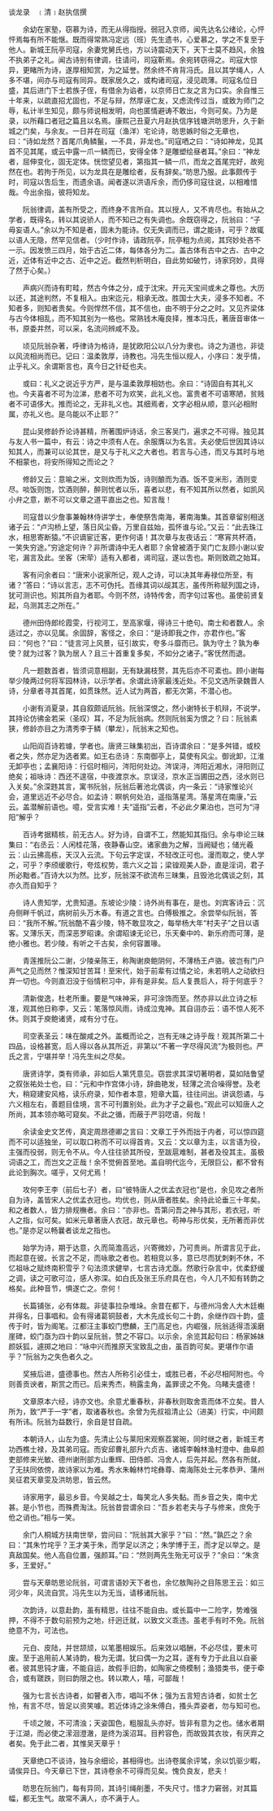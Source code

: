 
谈龙录　﹝清﹞赵执信撰



　　余幼在家塾，窃慕为诗，而无从得指授。弱冠入京师，闻先达名公绪论，心怦怦焉每有所不能惬。既而得常熟冯定远（班）先生遗书，心爱慕之，学之不复至于他人。新城王阮亭司寇，余妻党舅氏也，方以诗震动天下，天下士莫不趋风，余独不执弟子之礼。闻古诗别有律调，往请问，司寇靳焉。余宛转窃得之。司寇大惊异，更睹所为诗，遂厚相知赏，为之延誉。然余终不肯背冯氏。且以其学绳人，人多不堪，间亦与司寇有同异。既家居久之，或构诸司寇，浸见疏薄。司寇名位日盛，其后进门下士若族子侄，有借余为谄者，以京师日亡友之言为口实。余自惟三十年来，以疏直招尤固也，不足与辩，然厚诬亡友，又虑流传过当，或致为师门之辱，私计半生知见，颇与师说相发明，向也匿情避诪不敢出，今则可矣。乃为是录，以所藉口者冠之篇且以名焉。康熙己丑夏六月赵执信序钱塘洪昉思升，久于新城之门矣，与余友。一日并在司寇（渔洋）宅论诗，昉思嫉时俗之无章也，曰：“诗如龙然？首尾爪角鳞鬣，一不具，非龙也。”司寇哂之曰：“诗如神龙，见其首不见其尾，或云中露一爪一鳞而已，安得全体？是雕塑绘昼者耳。”余曰：“神龙者，屈伸变化，固无定体。恍惚望见者，第指其一鳞一爪，而龙之首尾完好，故宛然在也。若拘于所见，以为龙具在是雕绘者，反有辞矣。”昉思乃服。此事颇传于时，司寇以吿后生，而遗余语。闻者遂以洪语斥余，而仍侈司寇往说，以相难惜哉。今出余指，彼将知龙。

　　阮翁律调，盖有所受之，而终身不言所自。其以授人，又不肯尽也。有始从之学者，既得名，转以其说骄人，而不知已之有失调也。余既窃得之，阮翁曰：“子毋妄语人。”余以为不知是者，固未为能诗。仅无失调而已，谓之能诗，可乎？故辄以语人无隐，然罕见信者。（少时作诗，请政阮亭，阮亭粗为点阅，其窍妙处吝不一示。因发愤三四月，始于古近二体，每体各分为二。盖古体有古中之古、古中之近，近体有近中之古、近中之近。截然判析明白，自此势如破竹，诗家窍妙，具得了然于心矣。）

　　声病兴而诗有町畦，然古今体之分，成于沈宋。开元天宝间或未之尊也。大历以还，其途判然，不复相入。由宋迄元，相承无改。胜国士大夫，浸多不知者。不知者多，则知者贵矣。今则悍然不信，其不信也，由不明于分之之时。又见齐梁体与古今体相乱，而不知其别为一格也。常熟钱木庵良择，推本冯氏，著唐音审体一书，原委井然，可以采，名流问辨咸不及。

　　顷见阮翁杂著，呼律诗为格诗，是犹欧阳公以八分为隶也。诗之为道也，非徒以风流相尚而已。记曰：温柔敦厚，诗教也。冯先生恒以规人，小序曰：发乎情，止乎礼义。余谓斯言也，真今日之针砭也夫。

　　或曰：礼义之说近乎方严，是与温柔敦厚相妨也。余曰：“诗固自有其礼义也。今夫喜者不可为泣涕，悲者不可为欢笑，此礼义也。富贵者不可语寒陋，贫贱者不可语侈大。推而论之，无非礼义也。其细焉者，文字必相从顺，意兴必相附属，亦礼义也。是乌能以不止耶？”

　　昆山吴修龄乔论诗甚精，所著围炉诗话，余三客吴门，遍求之不可得。独见其与友人书一篇中，有云：诗之中须有人在。余服膺以为名言。夫必使后世因其诗以知其人，而兼可以论其世，是又与于礼义之大者也。若言与心违，而又与其时与地不相蒙也，将安所得知之而论之？

　　修龄又云：意喻之米，文则炊而为饭，诗则酿而为酒。饭不变米形，酒则变尽。啖饭则饱，饮酒则醉，醉则忧者以乐，喜者以悲，有不知其所以然者，如凯风小弁之意，断不可以文章之道平直出之也。知言哉！

　　司寇昔以少詹事兼翰林侍讲学士，奉使祭吿南海，著南海集。其首章留别相送诸子云：“卢沟桥上望，落日风尘昏。万里自兹始，孤怀谁与论。”又云：“此去珠江水，相思寄断猿。”不识谪宦迁客，更作何语！其次章与友夜话云：“寒宵共杯酒，一笑失穷途。”穷途定何许？非所谓诗中无人者耶？余曾被酒于吴门亡友顾小谢以安宅，漏言及此。坐客（宋荦）适有入都者，谒司寇，遂以吿也。斯则致疏之始耳。

　　客有问余者曰：“唐宋小说家所记，观人之诗，可以决其年寿禄位所至，有诸？”答曰：“诗以言志，志不可伪托。吾缘其词以觇其志，虽传所称赋列国之诗，犹可测识也。矧其所自为者耶。今则不然，诗特传舍，而字句过客也。虽使前贤复起，乌测其志之所在。”

　　德州田侍郎纶霞雯，行视河工，至高家堰，得诗三十绝句。南士和者数人。余适过之，亦以见属。余固辞，客怪之，余曰：“是诗即我之作，亦君作也。”客曰：“何也？”曰：“徒言河上风景，征引故实，夸多斗靡而已。孰为守土？孰为奉使？就为过客？孰为居人？且三十首重复多矣，不如分之诸子。”客怃然而退。

　　凡一题数首者，皆须词意相副，无有缺漏枝赘，其先后亦不可紊也。顾小谢每举少陵两过何将军园林诗，以示学者。余谓此诗家最浅近处。不见文选所录魏晋人诗，分章者寻其首尾，如贯珠然。近人试为两首，都无次第，不潜心也。

　　小谢有消夏录，其自叙颇诋阮翁。阮翁深恨之，然小谢特长于机辩，不说学，其持论仿彿金若采（圣叹）耳，不足为阮翁病。然则阮翁奚为恨之？曰：阮翁素狭，修龄亦目之为清秀李于鳞（攀龙），阮翁末之知也。

　　山阳阎百诗若璩，学者也。唐贤三昧集初出，百诗谓余曰：“是多舛错，或校者之失，然亦足为选者累。如王右丞诗：东南御亭上，莫使有风尘。御讹卸，江淮无卸亭也；孟襄阳诗：行侣时相问，涔阳何处边。涔误浔，涔阳近湘水，浔阳则辽绝矣；祖咏诗：西还不遑宿，中夜渡京水。京误泾，京水正当圃田之西，泾水则已入关矣。”余深韪其言，寓书阮翁，阮翁后著池北偶谈，内一条云：“诗家惟论兴会，道里远近不必尽合。如孟诗：瞑帆何处泊，遥指落星湾。落星湾在南康，”云云。盖潜解前语也。噫，受言实难！夫“遥指”云者，不必此夕果泊也，岂可为“浔阳”解乎？

　　百诗考据精核，前无古人。好为诗，自谓不工，然能知其指归。余与申论三昧集曰：“右丞云：人闲桂花落，夜静春山空。诸家曲为之解，当阙疑也；储光羲云：山云拂高栋，天汉入云流。下句云字定误，不轻改正可也。漫而取之，使人学之，可乎？李颀缓歌行，夸炫权势，乖六义之旨；梁锽观美人卧，直是淫词，君子所必黜者。”百诗大以为然。比岁，阮翁深不欲流布三昧集，且毁池北偶谈之刻，其亦久而自知乎？

　　诗人贵知学，尤贵知道。东坡论少陵：诗外尚有事在，是也。刘宾客诗云：沉舟侧畔千帆过，病树前头万木春。有道之言也。白傅极推之。余尝举似阮翁，答曰：“我所不解。”阮翁酷不喜少陵，特不敢显攻之，每举杨大年“村夫子”之目以语客。又薄乐天，而深恶罗昭谏。余谓昭谏无论已，乐天秦中吟、新乐府而可薄，是绝小雅也。若少陵，有听之千古矣，余何容置喙。

　　青莲推阮公二谢，少陵亲陈王，称陶谢庾鲍阴何，不薄杨王卢骆。彼岂有门户声气之见而然？惟深知甘苦耳！至宋代，始于前辈有过情之论，未若明人之动欲扫弃一切也。今则直汨没于俗情积习中，非有是非矣。后人复畏后人，将于何底乎？

　　清新俊逸，杜老所重。要是气味神采，非可涂饰而至。然亦非以此立诗之标准，观其他日称李，又云：笔落惊风雨，诗成泣鬼神。其自诩亦云：语不惊人死不休。则其于庾鲍诸贤，咸有分寸在。

　　司空表圣云：味在酸咸之外。盖概而论之，岂有无味之诗乎哉！观其所第二十四品，设格甚宽，后人得以各从其所近，非第以“不著一字尽得风流”为极则也。严氏之言，宁堪并举！冯先生纠之尽矣。

　　唐贤诗学，类有师承，非如后人第凭意见。窃尝求其深切著明者，莫如陆鲁望之叙张祐处士也，曰：“元和中作宫体小诗，辞曲艳发，轻薄之流合噪得誉。及老大，稍窥建安风格，读乐府录，知作者本意，短章大篇，往往间出。讲讽怨谲，与六义相左右，善题目佳境，言不可刊置别处。此为才子之最也。”观此可以知唐人之所尚，其本领亦略可窥矣。不此之循，而蔽于严羽呓语，何哉！

　　余读金史文艺传，真定周昂德卿之言曰：文章工于外而拙于内者，可以惊四筵而不可以适独坐，可以取口称而不可以得首肯。又云：文以章为主，以言语为役，主强而役弱，则无令不从。今人往往骄其所役，至跋扈难制，甚者及役其主。虽极词语之工，而岂文之正哉！余不觉俯首至地。盖自明代迄今，无限巨公，都不曾有此论到胸次。嗟乎，又何尤焉！

　　攻何李王李（前后七子）者，曰“彼特唐人之优孟衣冠也”是也，余见攻之者所自为诗，盖皆宋人之优孟衣冠也。均优也，则从唐者胜矣。余持此论垂三十年矣。和之者数人，皆力排规橅者。余曰：“亦非也。吾第问吾之神与其形，若衣冠，听人之指，似可矣。如米元章著唐人衣冠，故元章也。苟神与形优矣，无所著而非优也。”是亦足以畅曩者谈龙之指也。

　　始学为诗，期于达意，久而简澹高远，兴寄微妙，乃可贵尚。所谓言见于此，而起意在彼。长言之不足，而咏歌之者也。若相竞以多，意已尽而犹刺剌不休，不忆祖咏之赋终南积雪乎？句法须求健举，七言古诗尤亟。然歌行杂言中，优柔舒缓之调，读之可歌可泣，感人弥深。如白氏及张王乐府具在也，今人几不知有转韵之格矣。此种音节，惧遂亡之。奈何！

　　长篇铺张，必有体裁。非徒事拉杂堆垛。余昔在都下，与德州冯舍人大木廷櫆并得名，日事唱和。会有得诸葛铜鼓者，大木先成长句二十韵，余继作四十韵，盛传于时，皆为阁笔。江都汪主事蛟门懋麟，王门高足也，内崛强，阮翁适得浯溪磨崖碑，蛟门亟为四十韵以呈阮翁，赞之不容口。以示余，余览其起句曰：杨家姊妹颜妖狐，遽掷之地曰：“咏中兴而推原天宝致乱之由，虽百韵可矣。更堪作尔语乎？”阮翁为之失色者久之。

　　奖掖后进，盛德事也。然古人所称引必佳士，或胜已者，不必尽相阿附也。今则善贡谀者，斯赏之而已。后来秀杰，稍露圭角，盖罪谤之不免。乌睹夫盛德！

　　文章原本六经，诗亦文也。余意尤重春秋，非春秋则取舍乖而体不立矣。昔人所为，致“严于一字”者，取诸春秋也。余曾为先叔祖清止公（进美）行实，中间颇有所讳。阮翁为益数行，余自是甘自疏。

　　本朝诗人，山左为盛。先清止公与莱阳宋观察荔裳琬，同时继之者，新城王考功西樵士禄，及其弟司寇。而安邱曹礼部升六贞吉、诸城李翰林渔村澄中、曲阜颜吏部修来光敏、德州谢刑部方山重辉、田侍郎、冯舍人，后先并起。然各有所就，了无扶同依傍，故诗家以为难。秀水朱翰林竹垞彝尊、南海陈处士元孝恭尹、蒲州吴征君天章雯及洪昉思，皆云然。

　　诗家用字，最忌乡音。今吴越之士，每笑北人多失黏。而乡音之失，南中尤甚。是小节也，而殊费淘汰。阮翁昔尝谓余曰：“吾乡若老夫与子与修来，庶免于伧之诮也。”相与一笑。

　　余门人桐城方扶南世举，尝问曰：“阮翁其大家乎？”曰：“然。”孰匹之？余曰：“其朱竹垞乎？王才美于朱，而学足以济之；朱学博于王，而才足以举之。是真敌国矣。他人高自位置，强颜耳。”曰：“然则两先生殆无可议乎？”余曰：“朱贪多，王爱好。”

　　尝与天章昉思论阮翁，可谓言语妙天下者也，余忆敖陶孙之目陈思王云：如三河少年，风流自赏。冯先生以为无当，请移诸阮翁。

　　次韵诗，以意赴韵，虽有精思，往往不能自由。或长篇中一二险字，势难强押，不得不于数句前预为之地，纡迥迁就，以致文义乖违。虽老手有时不免。阮翁绝意不为，可法也。

　　元白、皮陆，并世颉颃，以笔墨相娱乐。后来效以唱酬，不必尽佳，要未可废。至于追用前人某诗韵，极为无谓。犹曰偶一为之耳，遂有专力于此且以自豪者。彼其思钝才庸，不能自运，故假手旧韵，如陶家之倚模制；渔猎类书，便于牵合，或有蹉跌，则曰韵限之也。转以欺人，嘻，可鄙哉！

　　强为七言长古诗者，如瞽者入市，唱叫不休；强为五言短古诗者，如贫士乞怜，有言不尽，皆足以资笑噱。若近体诗之涂朱傅白，搔头弄姿者，勿与知可也。

　　千顷之陂，不可清浊；天姿国色，粗服乱头亦好。皆非有意为之也。储水者期于江湖，而必使之潆洄澄澈，是终为溪沼耳。目矜容色，而故毁其衣妆，有厌弃之者矣。免于此二者，其惟吴天章乎！

　　天章绝口不谈诗，独与余细论，甚相得也。出诗卷属余评骘，余以饥驱少睱，请俟异日。今天章已下世，其诗卷余不可得而见矣。愧负良友，悲夫！

　　昉思在阮翁门，每有异同，其诗引绳削墨，不失尺寸。惜才力窘弱，对其篇幅，都无生气。故常不满人，亦不满于人。
